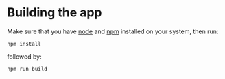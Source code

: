 # Building the app

Make sure that you have [node](nodejs.org) and [npm](https://www.npmjs.com) installed on your system, then run:

```
npm install
```
followed by:

```
npm run build
```
